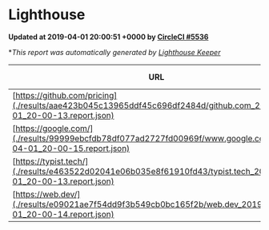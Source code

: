 
# Lighthouse

**Updated at 2019-04-01 20:00:51 +0000 by [CircleCI #5536](https://circleci.com/gh/ItinerisLtd/lighthouse-keeper-example/5536)**

**This report was automatically generated by [Lighthouse Keeper](https://github.com/itinerisltd/lighthouse-keeper)*

| URL | Performance | Accessibility | Best Practices | SEO | PWA | Updated At |
| --- | --- | --- | --- | --- | --- | --- |
| [https://github.com/pricing](./results/aae423b045c13965ddf45c696df2484d/github.com_2019-04-01_20-00-13.report.json) | 0.88 | 0.89 | 0.93 | 0.9 | 0.58 | 2019-04-01T20:00:13.030Z |
| [https://google.com/](./results/99999ebcfdb78df077ad2727fd00969f/www.google.com_2019-04-01_20-00-15.report.json) | 0.95 | 0.71 | 0.93 | 0.82 | 0.58 | 2019-04-01T20:00:15.233Z |
| [https://typist.tech/](./results/e463522d02041e06b035e8f61910fd43/typist.tech_2019-04-01_20-00-13.report.json) | 1 |  |  |  |  | 2019-04-01T20:00:13.711Z |
| [https://web.dev/](./results/e09021ae7f54dd9f3b549cb0bc165f2b/web.dev_2019-04-01_20-00-14.report.json) | 0.95 | 0.93 | 1 | 0.96 | 1 | 2019-04-01T20:00:14.207Z |
